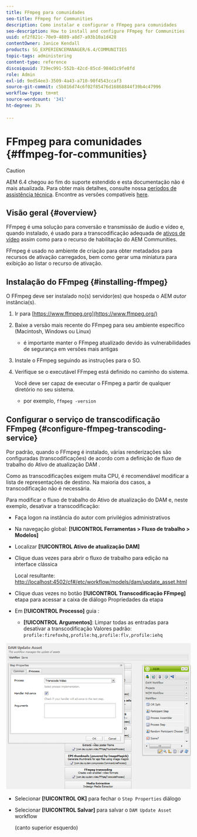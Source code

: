 ```yaml
---
title: FFmpeg para comunidades
seo-title: FFmpeg for Communities
description: Como instalar e configurar o FFmpeg para comunidades
seo-description: How to install and configure FFmpeg for Communities
uuid: ef2f821c-70e9-4889-a8d7-a93b10a1d428
contentOwner: Janice Kendall
products: SG_EXPERIENCEMANAGER/6.4/COMMUNITIES
topic-tags: administering
content-type: reference
discoiquuid: 739ec991-552b-42cd-85cd-984d1c9fe8fd
role: Admin
exl-id: 9ed54ee3-3509-4a43-a710-90f4543ccaf3
source-git-commit: c5b816d74c6f02f85476d16868844f39b4c47996
workflow-type: tm+mt
source-wordcount: '341'
ht-degree: 3%

---
```


# FFmpeg para comunidades {#ffmpeg-for-communities}

>[!CAUTION]
>
>AEM 6.4 chegou ao fim do suporte estendido e esta documentação não é mais atualizada. Para obter mais detalhes, consulte nossa [períodos de assistência técnica](https://helpx.adobe.com/br/support/programs/eol-matrix.html). Encontre as versões compatíveis [here](https://experienceleague.adobe.com/docs/).

## Visão geral {#overview}

FFmpeg é uma solução para conversão e transmissão de áudio e vídeo e, quando instalado, é usado para a transcodificação adequada de [ativos de vídeo](../../help/sites-authoring/default-components-foundation.md#video) assim como para o recurso de habilitação do AEM Communities.

FFmpeg é usado no ambiente de criação para obter metadados para recursos de ativação carregados, bem como gerar uma miniatura para exibição ao listar o recurso de ativação.

## Instalação do FFmpeg {#installing-ffmpeg}

O FFmpeg deve ser instalado no(s) servidor(es) que hospeda o AEM *autor* instância(s).

1. Ir para [https://www.ffmpeg.org](https://www.ffmpeg.org/)
1. Baixe a versão mais recente do FFmpeg para seu ambiente específico (Macintosh, Windows ou Linux)

   * é importante manter o FFmpeg atualizado devido às vulnerabilidades de segurança em versões mais antigas

1. Instale o FFmpeg seguindo as instruções para o SO.

1. Verifique se o executável FFmpeg está definido no caminho do sistema.

   Você deve ser capaz de executar o FFmpeg a partir de qualquer diretório no seu sistema.

   * por exemplo, `ffmpeg -version`

## Configurar o serviço de transcodificação FFmpeg {#configure-ffmpeg-transcoding-service}

Por padrão, quando o FFmpeg é instalado, várias renderizações são configuradas (transcodificações) de acordo com a definição de fluxo de trabalho do Ativo de atualização DAM .

Como as transcodificações exigem muita CPU, é recomendável modificar a lista de representações de destino. Na maioria dos casos, a transcodificação não é necessária.

Para modificar o fluxo de trabalho do Ativo de atualização do DAM e, neste exemplo, desativar a transcodificação:

* Faça logon na instância do autor com privilégios administrativos
* Na navegação global: **[!UICONTROL Ferramentas > Fluxo de trabalho > Modelos]**
* Localizar **[!UICONTROL Ativo de atualização DAM]**
* Clique duas vezes para abrir o fluxo de trabalho para edição na interface clássica

   Local resultante: [http://localhost:4502/cf#/etc/workflow/models/dam/update_asset.html](http://localhost:4502/cf#/etc/workflow/models/dam/update_asset.html)

* Clique duas vezes no botão **[!UICONTROL Transcodificação FFmpeg]** etapa para acessar a caixa de diálogo Propriedades da etapa
* Em **[!UICONTROL Processo]** guia :

   * **[!UICONTROL Argumentos]**: Limpar todas as entradas para desativar a transcodificação Valores padrão: `profile:firefoxhq,profile:hq,profile:flv,profile:iehq`

![chlimage_1-372](assets/chlimage_1-372.png)

* Selecionar **[!UICONTROL OK]** para fechar o `Step Properties` diálogo

* Selecionar **[!UICONTROL Salvar]** para salvar o `DAM Update Asset` workflow

   (canto superior esquerdo)
